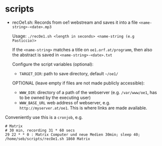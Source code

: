 scripts
=======

* recOe1.sh: Records from oe1 webstream and saves it into a file `<name-string>-<date>.mp3`
 
  Usage: `./recOe1.sh <length in seconds> <name-string (e.g Pasticcio)>`

  If the `<name-string>` matches a title on `oe1.orf.at/programm`, then also the abstract is saved in `<name-string>-<date>.txt`
  
  Configure the script variables (optional):
  
  * `TARGET_DIR`: path to save directory, default `~/oe1/`
  
  OPTIONAL (leave empty if files are not made publicly accessible):

  * `WWW_DIR`: directory of a path of the webserver (e.g. `/var/www/oe1`, has to be owned by the executing user)
  * `WWW_BASE_URL` web address of webserver, e.g. `http://myserver.at/oe1`. This is where links are made available.
  
 Conveniently use this is a `cronjob`, e.g. 

    # Matrix                                                                        
    # 30 min, recording 31 * 60 secs                                                
    29 22 * * 0 : Matrix Computer und neue Medien 30min; sleep 40; /home/seb/scripts/recOe1.sh 1860 Matrix
